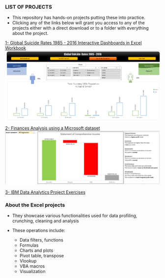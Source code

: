 
### LIST OF PROJECTS 
- This repository has hands-on projects putting these into practice.
- Clicking any of the links below will grant you access to any of the projects either with a direct download or to a folder with everything about the project.


[1- Global Suicide Rates 1985 - 2016 Interactive Dashboards in Excel Workbook](https://docs.google.com/uc?export=download&id=1J1Qs0dXio8m8pTGLpWr0-mKf8FXibufS)
![alt text](https://github.com/M-Gwaza/Excel-Projects/blob/main/Screenshots/dashboard2.png)



[2- Finances Analysis using a Microsoft dataset](https://docs.google.com/uc?export=download&id=1JO1wEDQQh4thZBV0weDzYtPhlhVaflE-)
![alt text](https://github.com/M-Gwaza/Excel-Projects/blob/main/Screenshots/income.png)



[3- IBM Data Analytics Project Exercises](https://github.com/M-Gwaza/Excel-Projects/tree/main/IBM%20Data%20Analytics%20Coursera%20Excel%20Final%20Project)

### About the Excel projects
- They showcase various functionalities used for data profiling, crunching, cleaning and analysis
- These operations include: 

    -  Data filters, functions
    - Formulas
    - Charts and plots
    - Pivot table, transpose
    - Vlookup
    - VBA macros
    - Visualization

